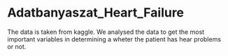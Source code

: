 # Adatbanyaszat_Heart_Failure

The data is taken from kaggle. We analysed the data to get the most important variables in determining a wheter the patient has hear problems or not. 
